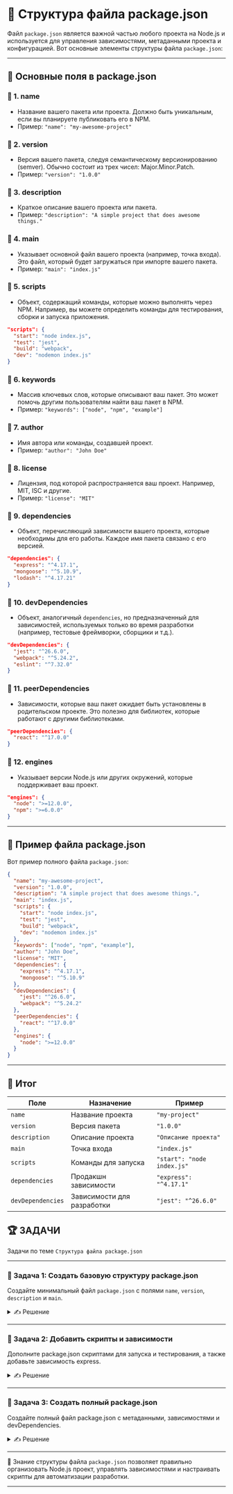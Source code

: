# 📌 Структура файла package.json

Файл `package.json` является важной частью любого проекта на Node.js и используется для управления зависимостями, метаданными проекта и конфигурацией. Вот основные элементы структуры файла `package.json`:

---

## 📌 Основные поля в package.json

### 🔹 1. **name**

* Название вашего пакета или проекта. Должно быть уникальным, если вы планируете публиковать его в NPM.
* Пример: `"name": "my-awesome-project"`

### 🔹 2. **version**

* Версия вашего пакета, следуя семантическому версионированию (semver). Обычно состоит из трех чисел: Major.Minor.Patch.
* Пример: `"version": "1.0.0"`

### 🔹 3. **description**

* Краткое описание вашего проекта или пакета.
* Пример: `"description": "A simple project that does awesome things."`

### 🔹 4. **main**

* Указывает основной файл вашего проекта (например, точка входа). Это файл, который будет загружаться при импорте вашего пакета.
* Пример: `"main": "index.js"`

### 🔹 5. **scripts**

* Объект, содержащий команды, которые можно выполнять через NPM. Например, вы можете определить команды для тестирования, сборки и запуска приложения.

```json
"scripts": {
  "start": "node index.js",
  "test": "jest",
  "build": "webpack",
  "dev": "nodemon index.js"
}
```

### 🔹 6. **keywords**

* Массив ключевых слов, которые описывают ваш пакет. Это может помочь другим пользователям найти ваш пакет в NPM.
* Пример: `"keywords": ["node", "npm", "example"]`

### 🔹 7. **author**

* Имя автора или команды, создавшей проект.
* Пример: `"author": "John Doe"`

### 🔹 8. **license**

* Лицензия, под которой распространяется ваш проект. Например, MIT, ISC и другие.
* Пример: `"license": "MIT"`

### 🔹 9. **dependencies**

* Объект, перечисляющий зависимости вашего проекта, которые необходимы для его работы. Каждое имя пакета связано с его версией.

```json
"dependencies": {
  "express": "^4.17.1",
  "mongoose": "^5.10.9",
  "lodash": "^4.17.21"
}
```

### 🔹 10. **devDependencies**

* Объект, аналогичный `dependencies`, но предназначенный для зависимостей, используемых только во время разработки (например, тестовые фреймворки, сборщики и т.д.).

```json
"devDependencies": {
  "jest": "^26.6.0",
  "webpack": "^5.24.2",
  "eslint": "^7.32.0"
}
```

### 🔹 11. **peerDependencies**

* Зависимости, которые ваш пакет ожидает быть установлены в родительском проекте. Это полезно для библиотек, которые работают с другими библиотеками.

```json
"peerDependencies": {
  "react": "^17.0.0"
}
```

### 🔹 12. **engines**

* Указывает версии Node.js или других окружений, которые поддерживает ваш проект.

```json
"engines": {
  "node": ">=12.0.0",
  "npm": ">=6.0.0"
}
```

---

## 📌 Пример файла package.json

Вот пример полного файла `package.json`:

```json
{
  "name": "my-awesome-project",
  "version": "1.0.0",
  "description": "A simple project that does awesome things.",
  "main": "index.js",
  "scripts": {
    "start": "node index.js",
    "test": "jest",
    "build": "webpack",
    "dev": "nodemon index.js"
  },
  "keywords": ["node", "npm", "example"],
  "author": "John Doe",
  "license": "MIT",
  "dependencies": {
    "express": "^4.17.1",
    "mongoose": "^5.10.9"
  },
  "devDependencies": {
    "jest": "^26.6.0",
    "webpack": "^5.24.2"
  },
  "peerDependencies": {
    "react": "^17.0.0"
  },
  "engines": {
    "node": ">=12.0.0"
  }
}
```

---

## 🎯 Итог

| Поле | Назначение | Пример |
|------|------------|--------|
| `name` | Название проекта | `"my-project"` |
| `version` | Версия пакета | `"1.0.0"` |
| `description` | Описание проекта | `"Описание проекта"` |
| `main` | Точка входа | `"index.js"` |
| `scripts` | Команды для запуска | `"start": "node index.js"` |
| `dependencies` | Продакшн зависимости | `"express": "^4.17.1"` |
| `devDependencies` | Зависимости для разработки | `"jest": "^26.6.0"` |

## 🏆 ЗАДАЧИ

Задачи по теме `Структура файла package.json`

---

### 📌 Задача 1: Создать базовую структуру package.json

Создайте минимальный файл `package.json` с полями `name`, `version`, `description` и `main`.

<details>
<summary>✍ Решение</summary>

```json
{
  "name": "my-project",
  "version": "1.0.0",
  "description": "Мой первый проект",
  "main": "index.js"
}
```

Создали базовую структуру с обязательными полями.

</details>

---

### 📌 Задача 2: Добавить скрипты и зависимости

Дополните package.json скриптами для запуска и тестирования, а также добавьте зависимость express.

<details>
<summary>✍ Решение</summary>

```json
{
  "name": "my-project",
  "version": "1.0.0",
  "description": "Мой первый проект",
  "main": "index.js",
  "scripts": {
    "start": "node index.js",
    "test": "jest"
  },
  "dependencies": {
    "express": "^4.17.1"
  }
}
```

Добавили скрипты для запуска и тестирования, а также зависимость express.

</details>

---

### 📌 Задача 3: Создать полный package.json

Создайте полный файл package.json с метаданными, зависимостями и devDependencies.

<details>
<summary>✍ Решение</summary>

```json
{
  "name": "my-web-app",
  "version": "1.0.0",
  "description": "Веб-приложение на Node.js",
  "main": "index.js",
  "scripts": {
    "start": "node index.js",
    "dev": "nodemon index.js",
    "test": "jest",
    "build": "webpack"
  },
  "keywords": ["node", "express", "web"],
  "author": "Ваше имя",
  "license": "MIT",
  "dependencies": {
    "express": "^4.17.1",
    "mongoose": "^5.10.9"
  },
  "devDependencies": {
    "nodemon": "^2.0.12",
    "jest": "^26.6.0",
    "webpack": "^5.24.2"
  },
  "engines": {
    "node": ">=12.0.0"
  }
}
```

Создали полный package.json со всеми необходимыми полями и зависимостями.

</details>

---

🎉 Знание структуры файла `package.json` позволяет правильно организовать Node.js проект, управлять зависимостями и настраивать скрипты для автоматизации разработки.

---
